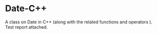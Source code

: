 # Date-C++
A class on Date in C++ (along with the related functions and operators ). Test report attached.
